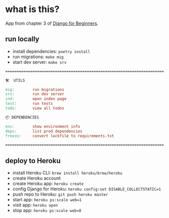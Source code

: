 # what is this?

App from chapter 3 of [Django for Beginners](https://djangoforbeginners.com/).

## run locally

* install dependencies: `poetry install`
* run migrations: `make mig`
* start dev server: `make srv`

```Makefile
======================================================================

🛠  UTILS

mig:        run migrations
srv:        run dev server
ind:        open index page
test:       run tests
todo:       view all todos

📦 DEPENDENCIES

env:        show environment info
deps:       list prod dependencies
freeze:     convert lockfile to requirements.txt

======================================================================
```

## deploy to Heroku

* install Heroku CLI: `brew install heroku/brew/heroku`
* create Heroku account
* create Heroku app: `heroku create`
* config Django for Heroku: `heroku config:set DISABLE_COLLECTSTATIC=1`
* push repo to Heroku: `git push heroku master`
* start app: `heroku ps:scale web=1`
* visit app: `heroku open`
* stop app: `heroku ps:scale web=0`
